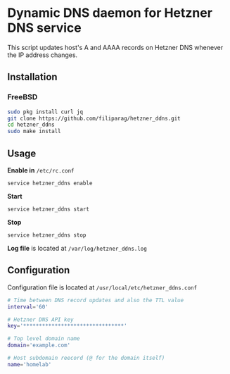 # Dynamic DNS daemon for Hetzner DNS service

This script updates host's A and AAAA records on 
Hetzner DNS whenever the IP address changes.

## Installation

### FreeBSD

```sh
sudo pkg install curl jq
git clone https://github.com/filiparag/hetzner_ddns.git
cd hetzner_ddns
sudo make install
```

## Usage

**Enable in** `/etc/rc.conf`
```
service hetzner_ddns enable
```
**Start**
```
service hetzner_ddns start
```

**Stop**
```
service hetzner_ddns stop
```

**Log file** is located at `/var/log/hetzner_ddns.log` 

## Configuration

Configuration file is located at `/usr/local/etc/hetzner_ddns.conf`

```sh
# Time between DNS record updates and also the TTL value
interval='60'

# Hetzner DNS API key
key='********************************'

# Top level domain name
domain='example.com'

# Host subdomain reecord (@ for the domain itself)
name='homelab'
```